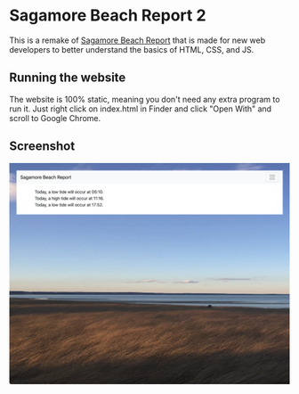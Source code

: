 # Sagamore Beach Report 2

This is a remake of [Sagamore Beach Report](https://github.com/ryandrew14/sagamorebeachreport) that is made for new web developers to better understand the basics of HTML, CSS, and JS.

## Running the website

The website is 100% static, meaning you don't need any extra program to run it. Just right click on index.html in Finder and click "Open With" and scroll to Google Chrome.

## Screenshot

![screenshot](./screenshot.png)
